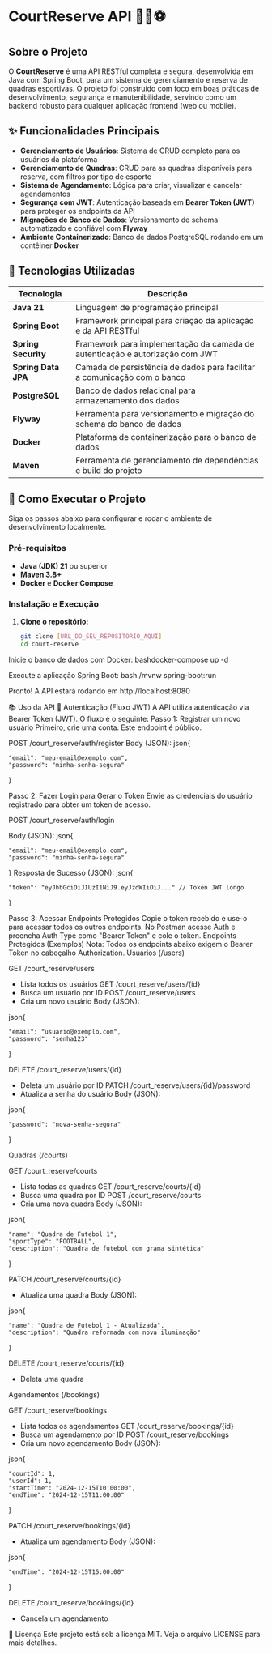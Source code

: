 # CourtReserve API 🏀🎾⚽

## Sobre o Projeto

O **CourtReserve** é uma API RESTful completa e segura, desenvolvida em Java com Spring Boot, para um sistema de gerenciamento e reserva de quadras esportivas. O projeto foi construído com foco em boas práticas de desenvolvimento, segurança e manutenibilidade, servindo como um backend robusto para qualquer aplicação frontend (web ou mobile).

## ✨ Funcionalidades Principais

- **Gerenciamento de Usuários**: Sistema de CRUD completo para os usuários da plataforma
- **Gerenciamento de Quadras**: CRUD para as quadras disponíveis para reserva, com filtros por tipo de esporte
- **Sistema de Agendamento**: Lógica para criar, visualizar e cancelar agendamentos
- **Segurança com JWT**: Autenticação baseada em **Bearer Token (JWT)** para proteger os endpoints da API
- **Migrações de Banco de Dados**: Versionamento de schema automatizado e confiável com **Flyway**
- **Ambiente Containerizado**: Banco de dados PostgreSQL rodando em um contêiner **Docker**

## 🔧 Tecnologias Utilizadas

| Tecnologia | Descrição |
|------------|-----------|
| **Java 21** | Linguagem de programação principal |
| **Spring Boot** | Framework principal para criação da aplicação e da API RESTful |
| **Spring Security** | Framework para implementação da camada de autenticação e autorização com JWT |
| **Spring Data JPA** | Camada de persistência de dados para facilitar a comunicação com o banco |
| **PostgreSQL** | Banco de dados relacional para armazenamento dos dados |
| **Flyway** | Ferramenta para versionamento e migração do schema do banco de dados |
| **Docker** | Plataforma de containerização para o banco de dados |
| **Maven** | Ferramenta de gerenciamento de dependências e build do projeto |

## 🚀 Como Executar o Projeto

Siga os passos abaixo para configurar e rodar o ambiente de desenvolvimento localmente.

### Pré-requisitos

- **Java (JDK) 21** ou superior
- **Maven 3.8+**
- **Docker** e **Docker Compose**

### Instalação e Execução

1. **Clone o repositório:**
   ```bash
   git clone [URL_DO_SEU_REPOSITORIO_AQUI]
   cd court-reserve

Inicie o banco de dados com Docker:
bashdocker-compose up -d

Execute a aplicação Spring Boot:
bash./mvnw spring-boot:run

Pronto! A API estará rodando em http://localhost:8080

📚 Uso da API
🔑 Autenticação (Fluxo JWT)
A API utiliza autenticação via Bearer Token (JWT). O fluxo é o seguinte:
Passo 1: Registrar um novo usuário
Primeiro, crie uma conta. Este endpoint é público.

POST /court_reserve/auth/register
Body (JSON):
json{

    "email": "meu-email@exemplo.com",
    "password": "minha-senha-segura"
}


Passo 2: Fazer Login para Gerar o Token
Envie as credenciais do usuário registrado para obter um token de acesso.

POST /court_reserve/auth/login

Body (JSON):
json{

    "email": "meu-email@exemplo.com",
    "password": "minha-senha-segura"
}
Resposta de Sucesso (JSON):
json{

    "token": "eyJhbGciOiJIUzI1NiJ9.eyJzdWIiOiJ..." // Token JWT longo
}


Passo 3: Acessar Endpoints Protegidos
Copie o token recebido e use-o para acessar todos os outros endpoints. No Postman acesse Auth e preencha Auth Type como "Bearer Token" e cole o token.
Endpoints Protegidos (Exemplos)
Nota: Todos os endpoints abaixo exigem o Bearer Token no cabeçalho Authorization.
Usuários (/users)

GET /court_reserve/users
- Lista todos os usuários
GET /court_reserve/users/{id}
 - Busca um usuário por ID
POST /court_reserve/users
- Cria um novo usuário
Body (JSON):

json{

    "email": "usuario@exemplo.com",
    "password": "senha123"
    
}

DELETE /court_reserve/users/{id}
- Deleta um usuário por ID
PATCH /court_reserve/users/{id}/password
- Atualiza a senha do usuário
Body (JSON):

json{

    "password": "nova-senha-segura"
}

Quadras (/courts)

GET /court_reserve/courts
- Lista todas as quadras
GET /court_reserve/courts/{id}
 - Busca uma quadra por ID
POST /court_reserve/courts
 - Cria uma nova quadra
Body (JSON):

json{

    "name": "Quadra de Futebol 1",
    "sportType": "FOOTBALL",
    "description": "Quadra de futebol com grama sintética"
}

PATCH /court_reserve/courts/{id}
- Atualiza uma quadra
Body (JSON):

json{

    "name": "Quadra de Futebol 1 - Atualizada",
    "description": "Quadra reformada com nova iluminação"
}

DELETE /court_reserve/courts/{id} 
- Deleta uma quadra

Agendamentos (/bookings)

GET /court_reserve/bookings 
- Lista todos os agendamentos
GET /court_reserve/bookings/{id}
 - Busca um agendamento por ID
POST /court_reserve/bookings
- Cria um novo agendamento
Body (JSON):

json{

    "courtId": 1,
    "userId": 1,
    "startTime": "2024-12-15T10:00:00",
    "endTime": "2024-12-15T11:00:00"
}

PATCH /court_reserve/bookings/{id} 
- Atualiza um agendamento
Body (JSON):

json{
    
    "endTime": "2024-12-15T15:00:00"
}

DELETE /court_reserve/bookings/{id} 
- Cancela um agendamento

📜 Licença
Este projeto está sob a licença MIT. Veja o arquivo LICENSE para mais detalhes.

